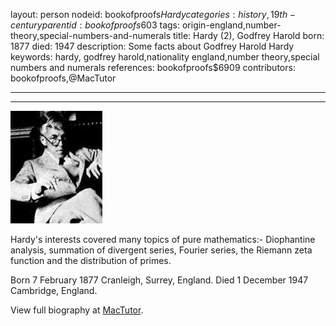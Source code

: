 layout: person
nodeid: bookofproofs$Hardy
categories: history,19th-century
parentid: bookofproofs$603
tags: origin-england,number-theory,special-numbers-and-numerals
title: Hardy (2), Godfrey Harold
born: 1877
died: 1947
description: Some facts about Godfrey Harold Hardy
keywords: hardy, godfrey harold,nationality england,number theory,special numbers and numerals
references: bookofproofs$6909
contributors: bookofproofs,@MacTutor

---


---

![Hardy.jpg](https://github.com/bookofproofs/bookofproofs.github.io/blob/main/_sources/_assets/images/portraits/Hardy.jpg?raw=true)

Hardy's interests covered many topics of pure mathematics:- Diophantine analysis, summation of divergent series, Fourier series, the Riemann zeta function and the distribution of primes.

Born 7 February 1877 Cranleigh, Surrey, England. Died 1 December 1947 Cambridge, England.


View full biography at [MacTutor](https://mathshistory.st-andrews.ac.uk/Biographies/Hardy/).